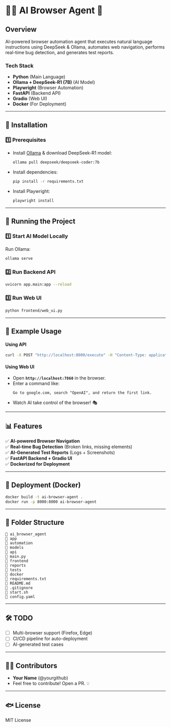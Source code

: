 # 🕵️‍♂️ AI Browser Agent 🚀

## **Overview**
AI-powered browser automation agent that executes natural language instructions using DeepSeek & Ollama, automates web navigation, performs real-time bug detection, and generates test reports.

### **Tech Stack**
- **Python** (Main Language)
- **Ollama + DeepSeek-R1 (7B)** (AI Model)
- **Playwright** (Browser Automation)
- **FastAPI** (Backend API)
- **Gradio** (Web UI)
- **Docker** (For Deployment)

---

## **🔧 Installation**
### **1️⃣ Prerequisites**
- Install [Ollama](https://ollama.com) & download DeepSeek-R1 model:
  ```bash
  ollama pull deepseek/deepseek-coder:7b
  ```
- Install dependencies:
  ```bash
  pip install -r requirements.txt
  ```
- Install Playwright:
  ```bash
  playwright install
  ```

---

## **🚀 Running the Project**
### **1️⃣ Start AI Model Locally**
Run Ollama:
```bash
ollama serve
```

### **2️⃣ Run Backend API**
```bash
uvicorn app.main:app --reload
```

### **3️⃣ Run Web UI**
```bash
python frontend/web_ui.py
```

---

## **📌 Example Usage**
#### **Using API**
```bash
curl -X POST "http://localhost:8000/execute" -H "Content-Type: application/json" -d '{"text": "go to google.com and type OpenAI click search and give me the first url"}'
```

#### **Using Web UI**
- Open **`http://localhost:7860`** in the browser.
- Enter a command like:
  ```
  Go to google.com, search "OpenAI", and return the first link.
  ```
- Watch AI take control of the browser! 🎭

---

## **📊 Features**
✅ **AI-powered Browser Navigation**  
✅ **Real-time Bug Detection** (Broken links, missing elements)  
✅ **AI-Generated Test Reports** (Logs + Screenshots)  
✅ **FastAPI Backend + Gradio UI**  
✅ **Dockerized for Deployment**  

---

## **🐛 Deployment (Docker)**
```bash
docker build -t ai-browser-agent .
docker run -p 8000:8000 ai-browser-agent
```

---

## **💂️ Folder Structure**
```
💁 ai_browser_agent
🌂 app
🌂 automation          
🌂 models              
🌂 api                 
🌂 main.py                
🌂 frontend
🌂 reports
🌂 tests
🌂 docker
🌂 requirements.txt
🌂 README.md
🌂 .gitignore
🌂 start.sh
🌂 config.yaml
```

---

## **🛠️ TODO**
- [ ] Multi-browser support (Firefox, Edge)
- [ ] CI/CD pipeline for auto-deployment
- [ ] AI-generated test cases

---

## **👨‍💻 Contributors**
- **Your Name** (@yourgithub)
- Feel free to contribute! Open a PR. 💡

---

## **🐟 License**
MIT License

